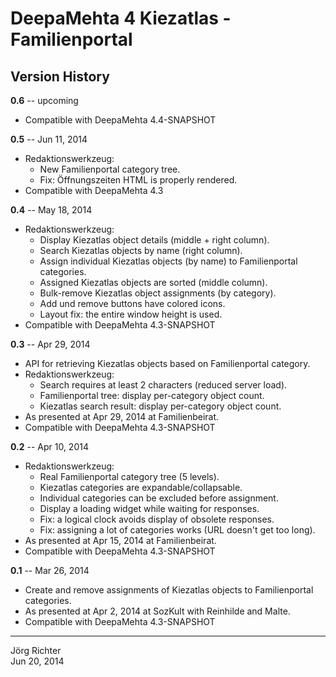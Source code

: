 
DeepaMehta 4 Kiezatlas - Familienportal
=======================================


Version History
---------------

**0.6** -- upcoming

* Compatible with DeepaMehta 4.4-SNAPSHOT

**0.5** -- Jun 11, 2014

* Redaktionswerkzeug:
    * New Familienportal category tree.
    * Fix: Öffnungszeiten HTML is properly rendered.
* Compatible with DeepaMehta 4.3

**0.4** -- May 18, 2014

* Redaktionswerkzeug:
    * Display Kiezatlas object details (middle + right column).
    * Search Kiezatlas objects by name (right column).
    * Assign individual Kiezatlas objects (by name) to Familienportal categories.
    * Assigned Kiezatlas objects are sorted (middle column).
    * Bulk-remove Kiezatlas object assignments (by category).
    * Add und remove buttons have colored icons.
    * Layout fix: the entire window height is used.
* Compatible with DeepaMehta 4.3-SNAPSHOT

**0.3** -- Apr 29, 2014

* API for retrieving Kiezatlas objects based on Familienportal category.
* Redaktionswerkzeug:
    * Search requires at least 2 characters (reduced server load).
    * Familienportal tree: display per-category object count.
    * Kiezatlas search result: display per-category object count.
* As presented at Apr 29, 2014 at Familienbeirat.
* Compatible with DeepaMehta 4.3-SNAPSHOT

**0.2** -- Apr 10, 2014

* Redaktionswerkzeug:
    * Real Familienportal category tree (5 levels).
    * Kiezatlas categories are expandable/collapsable.
    * Individual categories can be excluded before assignment.
    * Display a loading widget while waiting for responses.
    * Fix: a logical clock avoids display of obsolete responses.
    * Fix: assigning a lot of categories works (URL doesn't get too long).
* As presented at Apr 15, 2014 at Familienbeirat.
* Compatible with DeepaMehta 4.3-SNAPSHOT

**0.1** -- Mar 26, 2014

* Create and remove assignments of Kiezatlas objects to Familienportal categories.
* As presented at Apr 2, 2014 at SozKult with Reinhilde and Malte.
* Compatible with DeepaMehta 4.3-SNAPSHOT


------------
Jörg Richter  
Jun 20, 2014
